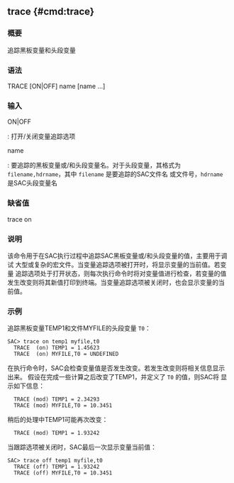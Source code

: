 ## trace {#cmd:trace}

### 概要

追踪黑板变量和头段变量

### 语法

TRACE \[ON|OFF\] name \[name ...\]

### 输入

ON|OFF

:   打开/关闭变量追踪选项

name

:   要追踪的黑板变量或/和头段变量名。对于头段变量，其格式为
    `filename,hdrname`，其中 `filename` 是要追踪的SAC文件名
    或文件号，`hdrname` 是SAC头段变量名

### 缺省值

trace on

### 说明

该命令用于在SAC执行过程中追踪SAC黑板变量或/和头段变量的值，主要用于调试
大型或复杂的宏文件。当变量追踪选项被打开时，将显示变量的当前值。若变量
追踪选项处于打开状态，则每次执行命令时将对变量值进行检查，若变量的值
发生改变则将其新值打印到终端。当变量追踪选项被关闭时，也会显示变量的当
前值。

### 示例

追踪黑板变量TEMP1和文件MYFILE的头段变量 `T0`：

``` {.bash}
SAC> trace on temp1 myfile,t0
  TRACE  (on) TEMP1 = 1.45623
  TRACE  (on) MYFILE,T0 = UNDEFINED
```

在执行命令时，SAC会检查变量值是否发生改变。若发生改变则将相关信息显示出来。
假设在完成一些计算之后改变了TEMP1，并定义了 `T0` 的值，则SAC将
显示如下信息：

``` {.bash}
  TRACE (mod) TEMP1 = 2.34293
  TRACE (mod) MYFILE,T0 = 10.3451
```

稍后的处理中TEMP1可能再次改变：

``` {.bash}
  TRACE (mod) TEMP1 = 1.93242
```

当跟踪选项被关闭时，SAC最后一次显示变量当前值：

``` {.bash}
SAC> trace off temp1 myfile,t0
  TRACE (off) TEMP1 = 1.93242
  TRACE (off) MYFILE,T0 = 10.3451
```
